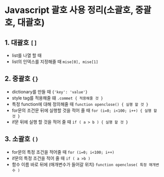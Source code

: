 # Javascript 괄호 사용 정리(소괄호, 중괄호, 대괄호)

## 1. 대괄호 `[]`
- list를 나열 할 때
- list의 인덱스를 지정해줄 때 `mise[0], mise[1]`

## 2. 중괄호 `{}`
- dictionary를 만들 때 `{'key': 'value'}`
- style tag를 적용해줄 떄 `.commet { 적용해줄 것 }`
- 특정 function에 대해 정의해줄 때 `function openclose() { 실행 할 것 }`
- for문의 조건문 뒤에 실행할 것을 적어 줄 때 `for (i=0; i<100; i++) { 실행 할 것 }`
- if문 뒤에 실행 할 것을 적어 줄 때 `if ( a > b ) { 실행 할 것 }`

## 3. 소괄호 `()`
- for문의 특정 조건을 적어줄 때 `for (i=0; i<100; i++)`
- if문의 특정 조건을 적어 줄 때 `if ( a >b )`
- 함수 이름 바로 뒤에 (매개변수가 들어갈 위치) `function openclose( 특정 매개변수 )`